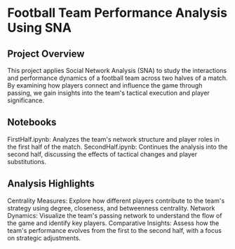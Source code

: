 # Football Team Performance Analysis Using SNA
## Project Overview
This project applies Social Network Analysis (SNA) to study the interactions and performance dynamics of a football team across two halves of a match. By examining how players connect and influence the game through passing, we gain insights into the team's tactical execution and player significance.

## Notebooks
FirstHalf.ipynb: Analyzes the team's network structure and player roles in the first half of the match.
SecondHalf.ipynb: Continues the analysis into the second half, discussing the effects of tactical changes and player substitutions.

## Analysis Highlights
Centrality Measures: Explore how different players contribute to the team's strategy using degree, closeness, and betweenness centrality.
Network Dynamics: Visualize the team's passing network to understand the flow of the game and identify key players.
Comparative Insights: Assess how the team's performance evolves from the first to the second half, with a focus on strategic adjustments.
